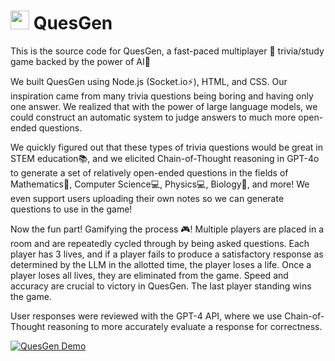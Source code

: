 <h1><img style="width: 30px; height: 30px;" src="https://quesgen.onrender.com/logo.png"> QuesGen</h1>

<p>This is the source code for QuesGen, a fast-paced multiplayer 🏃 trivia/study game backed by the power of AI💪</p>

<p>We built QuesGen using Node.js (Socket.io⚡), HTML, and CSS. Our inspiration came from many trivia questions being boring and having only one answer. We realized that with the power of large language models, we could construct an automatic system to judge answers to much more open-ended questions.</p>

<p>We quickly figured out that these types of trivia questions would be great in STEM education📚, and we elicited Chain-of-Thought reasoning in GPT-4o to generate a set of relatively open-ended questions in the fields of Mathematics🔢, Computer Science💻, Physics💻, Biology🧬, and more! We even support users uploading their own notes so we can generate questions to use in the game!</p>

<p>Now the fun part! Gamifying the process 🎮! Multiple players are placed in a room and are repeatedly cycled through by being asked questions. Each player has 3 lives, and if a player fails to produce a satisfactory response as determined by the LLM in the allotted time, the player loses a life. Once a player loses all lives, they are eliminated from the game. Speed and accuracy are crucial to victory in QuesGen. The last player standing wins the game.</p>
<p>User responses were reviewed with the GPT-4 API, where we use Chain-of-Thought reasoning to more accurately evaluate a response for correctness.</p>

[![QuesGen Demo](https://img.youtube.com/vi/StTqXEQ2l-Y/0.jpg)](https://www.youtube.com/watch?v=O7TLz_F-3Hg&ab_channel=EvanTian)
